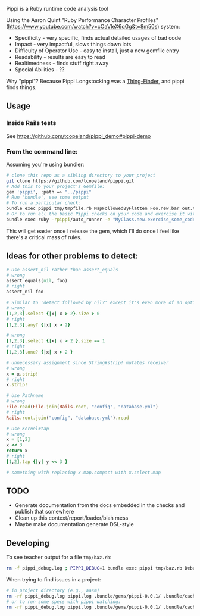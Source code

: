 Pippi is a Ruby runtime code analysis tool

Using the Aaron Quint "Ruby Performance Character Profiles" (https://www.youtube.com/watch?v=cOaVIeX6qGg&t=8m50s) system:

* Specificity - very specific, finds actual detailed usages of bad code
* Impact - very impactful, slows things down lots
* Difficulty of Operator Use - easy to install, just a new gemfile entry
* Readability - results are easy to read
* Realtimedness - finds stuff right away
* Special Abilities - ??

Why "pippi"?  Because Pippi Longstocking was a <a href="http://www.laredoisd.org/cdbooks/NOVELS/Pippi%20Longstocking/CH02.txt">Thing-Finder</a>, and pippi finds things.

## Usage

### Inside Rails tests

See https://github.com/tcopeland/pippi_demo#pippi-demo

### From the command line:

Assuming you're using bundler:

```bash
# clone this repo as a sibling directory to your project
git clone https://github.com/tcopeland/pippi.git
# Add this to your project's Gemfile:
gem 'pippi', :path => "../pippi"
# Run 'bundle', see some output
# To run a particular check:
bundle exec pippi tmp/tmpfile.rb MapFollowedByFlatten Foo.new.bar out.txt
# Or to run all the basic Pippi checks on your code and exercise it with MyClass.new.exercise_some_code:
bundle exec ruby -rpippi/auto_runner -e "MyClass.new.exercise_some_code"
```

This will get easier once I release the gem, which I'll do once I feel like there's a critical mass of rules.

## Ideas for other problems to detect:

```ruby
# Use assert_nil rather than assert_equals
# wrong
assert_equals(nil, foo)
# right
assert_nil foo

# Similar to 'detect followed by nil?' except it's even more of an optimization since you don't have to iterate over the entire list
# wrong
[1,2,3].select {|x| x > 2}.size > 0
# right
[1,2,3].any? {|x| x > 2}

# wrong
[1,2,3].select {|x| x > 2 }.size == 1
# right
[1,2,3].one? {|x| x > 2 }

# unnecessary assignment since String#strip! mutates receiver 
# wrong
x = x.strip!
# right
x.strip!

# Use Pathname
# wrong
File.read(File.join(Rails.root, "config", "database.yml")
# right
Rails.root.join("config", "database.yml").read

# Use Kernel#tap
# wrong
x = [1,2]
x << 3
return x
# right
[1,2].tap {|y| y << 3 }

# something with replacing x.map.compact with x.select.map
````

## TODO

* Generate documentation from the docs embedded in the checks and publish that somewhere
* Clean up this context/report/loader/blah mess
* Maybe make documentation generate DSL-style

## Developing

To see teacher output for a file `tmp/baz.rb`:

```bash
rm -f pippi_debug.log ; PIPPI_DEBUG=1 bundle exec pippi tmp/baz.rb DebugCheck Foo.new.bar tmp/out.txt ; cat pippi_debug.log
```

When trying to find issues in a project:

```bash
# in project directory (e.g., aasm)
rm -rf pippi_debug.log pippi.log .bundle/gems/pippi-0.0.1/ .bundle/cache/pippi-0.0.1.gem .bundle/specifications/pippi-0.0.1.gemspec && bundle update pippi --local && PIPPI_DEBUG=1 bundle exec ruby -rpippi/auto_runner -e "puts 'hi'" && grep -C 5 BOOM pippi_debug.log
# or to run some specs with pippi watching:
rm -rf pippi_debug.log pippi.log .bundle/gems/pippi-0.0.1/ .bundle/cache/pippi-0.0.1.gem .bundle/specifications/pippi-0.0.1.gemspec && bundle update pippi --local && PIPPI_DEBUG=1 bundle exec ruby -rpippi/auto_runner -Ispec spec/unit/*.rb

```

